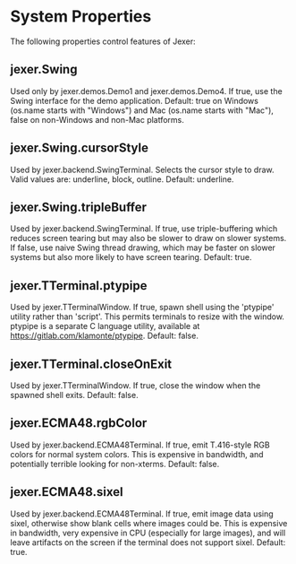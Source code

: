 System Properties
=================

The following properties control features of Jexer:

jexer.Swing
-----------

Used only by jexer.demos.Demo1 and jexer.demos.Demo4.  If true, use the Swing interface for the demo application.  Default: true on Windows (os.name starts with "Windows") and Mac (os.name starts with "Mac"), false on non-Windows and non-Mac platforms.

jexer.Swing.cursorStyle
-----------------------

Used by jexer.backend.SwingTerminal.  Selects the cursor style to draw.  Valid values are: underline, block, outline.  Default: underline.

jexer.Swing.tripleBuffer
------------------------

Used by jexer.backend.SwingTerminal.  If true, use triple-buffering which reduces screen tearing but may also be slower to draw on slower systems.  If false, use naive Swing thread drawing, which may be faster on slower systems but also more likely to have screen tearing.  Default: true.

jexer.TTerminal.ptypipe
-----------------------

Used by jexer.TTerminalWindow.  If true, spawn shell using the 'ptypipe' utility rather than 'script'.  This permits terminals to resize with the window.  ptypipe is a separate C language utility, available at https://gitlab.com/klamonte/ptypipe.  Default: false.

jexer.TTerminal.closeOnExit
---------------------------

Used by jexer.TTerminalWindow.  If true, close the window when the spawned shell exits.  Default: false.

jexer.ECMA48.rgbColor
---------------------

Used by jexer.backend.ECMA48Terminal.  If true, emit T.416-style RGB colors for normal system colors.  This is expensive in bandwidth, and potentially terrible looking for non-xterms.  Default: false.

jexer.ECMA48.sixel
------------------

Used by jexer.backend.ECMA48Terminal.  If true, emit image data using sixel, otherwise show blank cells where images could be.  This is expensive in bandwidth, very expensive in CPU (especially for large images), and will leave artifacts on the screen if the terminal does not support sixel.  Default: true.
